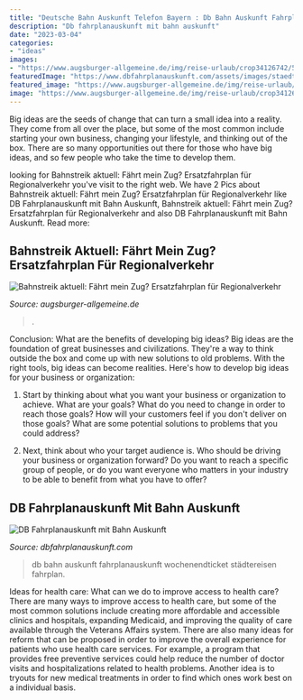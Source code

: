 ```yaml
---
title: "Deutsche Bahn Auskunft Telefon Bayern : Db Bahn Auskunft Fahrplanauskunft Wochenendticket Städtereisen Fahrplan"
description: "Db fahrplanauskunft mit bahn auskunft"
date: "2023-03-04"
categories:
- "ideas"
images:
- "https://www.augsburger-allgemeine.de/img/reise-urlaub/crop34126742/5679562447-cv16_9-w940/Ob-ein-Zug-ausfaellt-oder-nicht-erfahren-Bahnkunden-online-bei-der-Live-Auskunft-der-Bahn.jpg"
featuredImage: "https://www.dbfahrplanauskunft.com/assets/images/staedtereisen.jpg"
featured_image: "https://www.augsburger-allgemeine.de/img/reise-urlaub/crop34126742/5679562447-cv16_9-w940/Ob-ein-Zug-ausfaellt-oder-nicht-erfahren-Bahnkunden-online-bei-der-Live-Auskunft-der-Bahn.jpg"
image: "https://www.augsburger-allgemeine.de/img/reise-urlaub/crop34126742/5679562447-cv16_9-w940/Ob-ein-Zug-ausfaellt-oder-nicht-erfahren-Bahnkunden-online-bei-der-Live-Auskunft-der-Bahn.jpg"
---
```



Big ideas are the seeds of change that can turn a small idea into a reality. They come from all over the place, but some of the most common include starting your own business, changing your lifestyle, and thinking out of the box. There are so many opportunities out there for those who have big ideas, and so few people who take the time to develop them.

	

		
looking for Bahnstreik aktuell: Fährt mein Zug? Ersatzfahrplan für Regionalverkehr you've visit to the right web. We have 2 Pics about Bahnstreik aktuell: Fährt mein Zug? Ersatzfahrplan für Regionalverkehr like DB Fahrplanauskunft mit Bahn Auskunft, Bahnstreik aktuell: Fährt mein Zug? Ersatzfahrplan für Regionalverkehr and also DB Fahrplanauskunft mit Bahn Auskunft. Read more:
		
    
## Bahnstreik Aktuell: Fährt Mein Zug? Ersatzfahrplan Für Regionalverkehr

<img loading=lazy src="https://www.augsburger-allgemeine.de/img/reise-urlaub/crop34126742/5679562447-cv16_9-w940/Ob-ein-Zug-ausfaellt-oder-nicht-erfahren-Bahnkunden-online-bei-der-Live-Auskunft-der-Bahn.jpg" onerror="this.onerror=null;this.src='https://tse3.mm.bing.net/th?id=OIP._xzEze_eN208D0_jy6IwDQHaEK&amp;pid=15.1';" alt="Bahnstreik aktuell: Fährt mein Zug? Ersatzfahrplan für Regionalverkehr">

_Source: augsburger-allgemeine.de_

>. 

	

Conclusion: What are the benefits of developing big ideas?
Big ideas are the foundation of great businesses and civilizations. They're a way to think outside the box and come up with new solutions to old problems. With the right tools, big ideas can become realities. Here's how to develop big ideas for your business or organization:
1. Start by thinking about what you want your business or organization to achieve. What are your goals? What do you need to change in order to reach those goals? How will your customers feel if you don't deliver on those goals? What are some potential solutions to problems that you could address?

2. Next, think about who your target audience is. Who should be driving your business or organization forward? Do you want to reach a specific group of people, or do you want everyone who matters in your industry to be able to benefit from what you have to offer?

    
## DB Fahrplanauskunft Mit Bahn Auskunft

<img loading=lazy src="https://www.dbfahrplanauskunft.com/assets/images/staedtereisen.jpg" onerror="this.onerror=null;this.src='https://tse3.mm.bing.net/th?id=OIP.L1sV5HOpLwBPZsNbxObTkwHaEK&amp;pid=15.1';" alt="DB Fahrplanauskunft mit Bahn Auskunft">

_Source: dbfahrplanauskunft.com_

>db bahn auskunft fahrplanauskunft wochenendticket städtereisen fahrplan. 

	

Ideas for health care: What can we do to improve access to health care?
There are many ways to improve access to health care, but some of the most common solutions include creating more affordable and accessible clinics and hospitals, expanding Medicaid, and improving the quality of care available through the Veterans Affairs system. There are also many ideas for reform that can be proposed in order to improve the overall experience for patients who use health care services. For example, a program that provides free preventive services could help reduce the number of doctor visits and hospitalizations related to health problems. Another idea is to tryouts for new medical treatments in order to find which ones work best on a individual basis.

